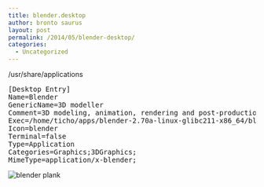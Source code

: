 ```yaml
---
title: blender.desktop
author: bronto saurus
layout: post
permalink: /2014/05/blender-desktop/
categories:
  - Uncategorized
---
```

/usr/share/applications

<pre>[Desktop Entry]
Name=Blender
GenericName=3D modeller
Comment=3D modeling, animation, rendering and post-production
Exec=/home/ticho/apps/blender-2.70a-linux-glibc211-x86_64/blender
Icon=blender
Terminal=false
Type=Application
Categories=Graphics;3DGraphics;
MimeType=application/x-blender;
</pre>

![blender plank][1]

 [1]: http://shrani.si/f/1x/wy/SLYWz4p/blenderplank.png